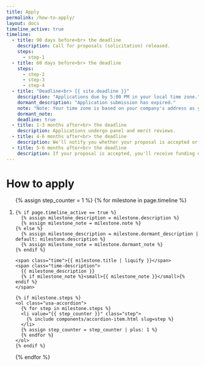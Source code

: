 ```yaml
---
title: Apply
permalink: /how-to-apply/
layout: docs
timeline_active: true
timeline:
  - title: 90 days before<br> the deadline
    description: Call for proposals (solicitation) released.
    steps:
      - step-1
  - title: 60 days before<br> the deadline
    steps:
      - step-2
      - step-3
      - step-4
  - title: "Deadline<br> {{ site.deadline }}"
    description: "Applications due by 5:00 PM in your local time zone."
    dormant_description: "Application submission has expired."
    note: "Note: Your time zone is based on your company's address as you listed it in your application."
    dormant_note:
    deadline: true
  - title: 1-3 months after<br> the deadline
    description: Applications undergo panel and merit reviews.
  - title: 4-6 months after<br> the deadline
    description: We'll notify you whether your proposal is accepted or declined.
  - title: 5-6 months after<br> the deadline
    description: If your proposal is accepted, you'll receive funding of up to $225,000.
---
```

# How to apply

<ol class="timeline">
{% assign step_counter = 1 %}
{% for milestone in page.timeline %}
  <li {% if milestone.deadline %} class="step-deadline"{% endif %}>

    {% if page.timeline_active == true %}
      {% assign milestone_description = milestone.description %}
      {% assign milestone_note = milestone.note %}
    {% else %}
      {% assign milestone_description = milestone.dormant_description | default: milestone.description %}
      {% assign milestone_note = milestone.dormant_note %}
    {% endif %}

    <span class="time">{{ milestone.title | liquify }}</span>
    <span class="time-description">
      {{ milestone_description }}
      {% if milestone_note %}<small>{{ milestone_note }}</small>{% endif %}
    </span>

    {% if milestone.steps %}
    <ol class="usa-accordion">
      {% for step in milestone.steps %}
      <li value="{{ step_counter }}" class="step">
        {% include components/accordion-item.html slug=step %}
      </li>
      {% assign step_counter = step_counter | plus: 1 %}
      {% endfor %}
    </ol>
    {% endif %}
  </li>
{% endfor %}
</ol>

